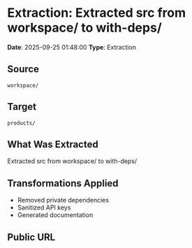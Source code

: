 # Extraction: Extracted src from workspace/ to with-deps/

**Date**: 2025-09-25 01:48:00
**Type**: Extraction

## Source
`workspace/`

## Target
`products/`

## What Was Extracted
Extracted src from workspace/ to with-deps/

## Transformations Applied
- Removed private dependencies
- Sanitized API keys
- Generated documentation

## Public URL

